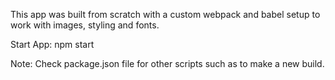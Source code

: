 This app was built from scratch with a custom webpack and babel setup to work with images, styling and fonts.

Start App: npm start

Note: Check package.json file for other scripts such as to make a new build.
